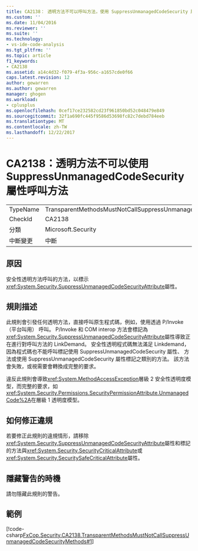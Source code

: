 ```yaml
---
title: CA2138： 透明方法不可以呼叫方法，使用 SuppressUnmanagedCodeSecurity 屬性 |Microsoft 文件
ms.custom: ''
ms.date: 11/04/2016
ms.reviewer: ''
ms.suite: ''
ms.technology:
- vs-ide-code-analysis
ms.tgt_pltfrm: ''
ms.topic: article
f1_keywords:
- CA2138
ms.assetid: a14c4d32-f079-4f3a-956c-a1657cde0f66
caps.latest.revision: 12
author: gewarren
ms.author: gewarren
manager: ghogen
ms.workload:
- cplusplus
ms.openlocfilehash: 0cef17ce232582cd23f961850bd52c048479e849
ms.sourcegitcommit: 32f1a690fc445f9586d53698fc82c7debd784eeb
ms.translationtype: MT
ms.contentlocale: zh-TW
ms.lasthandoff: 12/22/2017
---
```

# <a name="ca2138-transparent-methods-must-not-call-methods-with-the-suppressunmanagedcodesecurity-attribute"></a>CA2138：透明方法不可以使用 SuppressUnmanagedCodeSecurity 屬性呼叫方法
|||  
|-|-|  
|TypeName|TransparentMethodsMustNotCallSuppressUnmanagedCodeSecurityMethods|  
|CheckId|CA2138|  
|分類|Microsoft.Security|  
|中斷變更|中斷|  
  
## <a name="cause"></a>原因  
 安全性透明方法呼叫的方法，以標示<xref:System.Security.SuppressUnmanagedCodeSecurityAttribute>屬性。  
  
## <a name="rule-description"></a>規則描述  
 此規則會引發任何透明方法，直接呼叫原生程式碼，例如，使用透過 P/Invoke （平台叫用） 呼叫。 P/Invoke 和 COM interop 方法會標記為<xref:System.Security.SuppressUnmanagedCodeSecurityAttribute>屬性導致正在進行對呼叫方法的 LinkDemand。 安全性透明程式碼無法滿足 Linkdemand，因為程式碼也不能呼叫標記使用 SuppressUnmanagedCodeSecurity 屬性、 方法或使用 SuppressUnmanagedCodeSecurity 屬性標記之類別的方法。 該方法會失敗，或視需要會轉換成完整的要求。  
  
 違反此規則會導致<xref:System.MethodAccessException>層級 2 安全性透明度模型，而完整的要求，如<xref:System.Security.Permissions.SecurityPermissionAttribute.UnmanagedCode%2A>在層級 1 透明度模型。  
  
## <a name="how-to-fix-violations"></a>如何修正違規  
 若要修正此規則的違規情形，請移除<xref:System.Security.SuppressUnmanagedCodeSecurityAttribute>屬性和標記的方法與<xref:System.Security.SecurityCriticalAttribute>或<xref:System.Security.SecuritySafeCriticalAttribute>屬性。  
  
## <a name="when-to-suppress-warnings"></a>隱藏警告的時機  
 請勿隱藏此規則的警告。  
  
## <a name="example"></a>範例  
 [!code-csharp[FxCop.Security.CA2138.TransparentMethodsMustNotCallSuppressUnmanagedCodeSecurityMethods#1](../code-quality/codesnippet/CSharp/ca2138-transparent-methods-must-not-call-methods-with-the-suppressunmanagedcodesecurity-attribute_1.cs)]